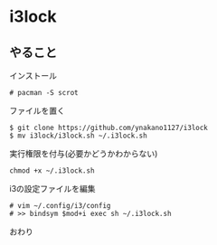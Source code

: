 # i3lock
## やること
インストール
```
# pacman -S scrot
```
ファイルを置く
```
$ git clone https://github.com/ynakano1127/i3lock
$ mv i3lock/i3lock.sh ~/.i3lock.sh
```
実行権限を付与(必要かどうかわからない)
```
chmod +x ~/.i3lock.sh
```
i3の設定ファイルを編集
```
# vim ~/.config/i3/config
# >> bindsym $mod+i exec sh ~/.i3lock.sh
```
おわり
